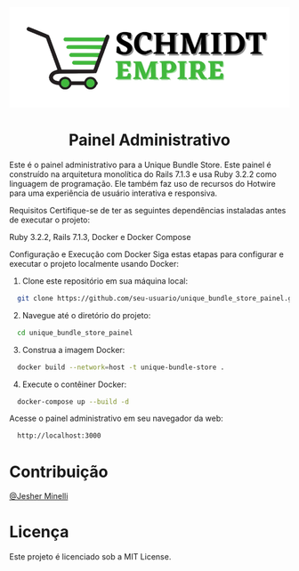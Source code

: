 ![Logo da Unique Bundle Store](app/assets/images/admin/logo.png)

<h1 style="text-align:center;">Painel Administrativo</h1>

Este é o painel administrativo para a Unique Bundle Store. Este painel é construído na arquitetura monolítica do Rails 7.1.3 e usa Ruby 3.2.2 como linguagem de programação. Ele também faz uso de recursos do Hotwire para uma experiência de usuário interativa e responsiva.

Requisitos
Certifique-se de ter as seguintes dependências instaladas antes de executar o projeto:

Ruby 3.2.2,
Rails 7.1.3,
Docker e Docker Compose

Configuração e Execução com Docker
Siga estas etapas para configurar e executar o projeto localmente usando Docker:

1. Clone este repositório em sua máquina local:

```bash
  git clone https://github.com/seu-usuario/unique_bundle_store_painel.git
```
2. Navegue até o diretório do projeto:
  
```bash
  cd unique_bundle_store_painel
```

3. Construa a imagem Docker:

```bash
  docker build --network=host -t unique-bundle-store .
```

4. Execute o contêiner Docker:

```bash
  docker-compose up --build -d
```

Acesse o painel administrativo em seu navegador da web:

```bash
  http://localhost:3000
```


# Contribuição
[@Jesher Minelli](https://github.com/jesherdevsk8)

# Licença
Este projeto é licenciado sob a MIT License.

